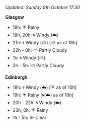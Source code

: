 *Updated: Sunday 9th October 17:30*

**Glasgow**

* 18h: :umbrella: Rainy
* 19h, 20h: :cyclone: Windy (:cloud:)
* 21h: :cyclone: Windy (:partly_sunny:) [:partly_sunny: as of 18h]
* 22h - 0h: :partly_sunny: Partly Cloudy
* 1h: :cyclone: Windy (:partly_sunny:)
* 2h - 5h: :partly_sunny: Partly Cloudy

**Edinburgh**

* 18h: :cyclone: Windy (:cloud:) [:umbrella: as of 10h]
* 19h: :umbrella: Rainy [:cyclone:(:cloud:) as of 10h]
* 20h - 22h: :cyclone: Windy (:cloud:)
* 23h, 0h: :umbrella: Rainy
* 1h - 5h: :sunny: Clear
